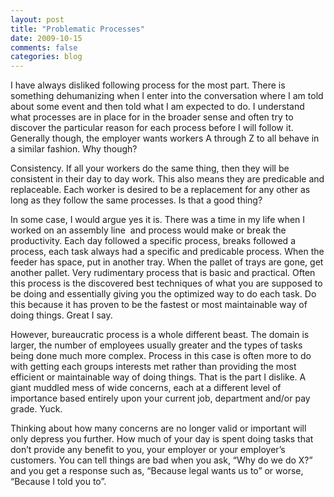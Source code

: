 ```yaml
---
layout: post
title: "Problematic Processes"
date: 2009-10-15
comments: false
categories: blog
---
```


I have always disliked following process for the most part. There is something dehumanizing when I enter into the conversation where I am told about some event and then told what I am expected to do. I understand what processes are in place for in the broader sense and often try to discover the particular reason for each process before I will follow it. Generally though, the employer wants workers A through Z to all behave in a similar fashion. Why though?

Consistency. If all your workers do the same thing, then they will be consistent in their day to day work. This also means they are predicable and replaceable. Each worker is desired to be a replacement for any other as long as they follow the same processes. Is that a good thing?

In some case, I would argue yes it is. There was a time in my life when I worked on an assembly line&#160; and process would make or break the productivity. Each day followed a specific process, breaks followed a process, each task always had a specific and predicable process. When the feeder has space, put in another tray. When the pallet of trays are gone, get another pallet. Very rudimentary process that is basic and practical. Often this process is the discovered best techniques of what you are supposed to be doing and essentially giving you the optimized way to do each task. Do this because it has proven to be the fastest or most maintainable way of doing things. Great I say.

However, bureaucratic process is a whole different beast. The domain is larger, the number of employees usually greater and the types of tasks being done much more complex. Process in this case is often more to do with getting each groups interests met rather than providing the most efficient or maintainable way of doing things. That is the part I dislike. A giant muddled mess of wide concerns, each at a different level of importance based entirely upon your current job, department and/or pay grade. Yuck.

Thinking about how many concerns are no longer valid or important will only depress you further. How much of your day is spent doing tasks that don’t provide any benefit to you, your employer or your employer’s customers. You can tell things are bad when you ask, “Why do we do X?” and you get a response such as, “Because legal wants us to” or worse, “Because I told you to”.
